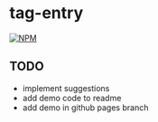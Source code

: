 # tag-entry
[![NPM](https://nodei.co/npm/tag-entry.png)](https://nodei.co/npm/tag-entry/)

TODO
-----

* implement suggestions
* add demo code to readme
* add demo in github pages branch


